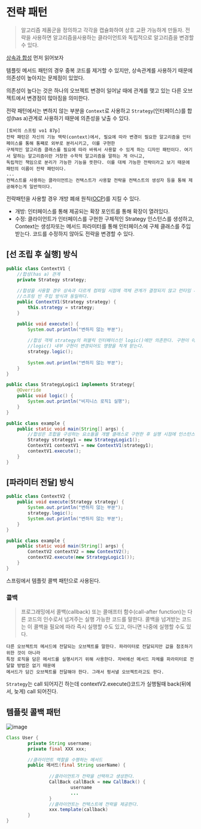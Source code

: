 # 전략 패턴

> 알고리즘 제품군을 정의하고 각각을 캡슐화하여 상호 교환 가능하게 만들자. 
전략을 사용하면 알고리즘을사용하는 클라이언트와 독립적으로 알고리즘을 변경할 수 있다.

[상속과 합성](https://github.com/legowww/object-study#chapter11-%ED%95%A9%EC%84%B1%EA%B3%BC-%EC%9C%A0%EC%97%B0%ED%95%9C-%EC%84%A4%EA%B3%84) 먼저 읽어보자

템플릿 메서드 패턴의 경우 중복 코드를 제거할 수 있지만, 상속관계를 사용하기 때문에 의존성이 높아지는 문제점이 있었다. 

의존성이 높다는 것은 하나의 오브젝트 변경이 일어날 때에 관계를 맺고 있는 다른 오브젝트에서 변경점이 많아짐을 의미한다.


전략 패턴에서는 변하지 않는 부분을 `Context`로 사용하고 `Strategy`(인터페이스)를 합성(has a)관계로 사용하기 때문에 의존성을 낮출 수 있다.

```
[토비의 스프링 vo1 87p]
전략 패턴은 자신의 기능 맥락(context)에서, 필요에 따라 변경이 필요한 알고리즘을 인터페이스를 통해 통째로 외부로 분리시키고, 이를 구현한
구체적인 알고리즘 클래스를 필요에 따라 바꿔서 사용할 수 있게 하는 디자인 패턴이다. 여기서 말하는 알고리즘이란 거창한 수학적 알고리즘을 말하는 게 아니고,
독립적인 책임으로 분리가 가능한 기능을 뜻한다. 이를 대체 가능한 전략이라고 보기 때문에 패턴의 이름이 전략 패턴이다.
...
컨텍스트를 사용하는 클라이언트는 컨텍스트가 사용할 전략을 컨텍스트의 생성자 등을 통해 제공해주는게 일반적이다.
```

전략패턴을 사용할 경우 개방 폐쇄 원칙([OCP](https://github.com/legowww/object-study#chapter9-%EC%9C%A0%EC%97%B0%ED%95%9C-%EC%84%A4%EA%B3%84))를 지킬 수 있다. 
- 개방: 인터페이스를 통해 제공되는 확장 포인트를 통해 확장이 열려있다.
- 수정: 클라이언트가 인터페이스를 구현한 구체적인 Strategy 인스턴스를 생성하고, Context는 생성자또는 메서드 파라미터를 통해 인터페이스에 구체 클래스를 주입받는다. 
        코드를 수정하지 않아도 전략을 변경할 수 있다. 

## [선 조립 후 실행] 방식
```java
public class ContextV1 {
    //합성(has a) 관계
    private Strategy strategy; 
    
    //합성을 사용할 경우 상속과 다르게 컴파일 시점에 객체 관계가 결정되지 않고 런타임 시점에 생성자를 통해 주입받을 수 있다.
    //스프링 빈 주입 방식과 동일하다.
    public ContextV1(Strategy strategy) {
        this.strategy = strategy; 
    }

    public void execute() {
        System.out.println("변하지 않는 부분");
        
        //합성 객체 strategy의 퍼블릭 인터페이스인 logic()에만 의존한다. 구현이 아닌 인터페이스에 의존하기 때문에 결합도가 낮다.
        //logic() 내부 구현이 변경되어도 영향을 적게 받는다.
        strategy.logic(); 
        
        System.out.println("변하지 않는 부분");
    }
}

public class StrategyLogic1 implements Strategy{
    @Override
    public void logic() {
        System.out.println("비지니스 로직1 실행");
    }
}

public class example {
    public static void main(String[] args) {
        //합성은 조합을 구성하는 요소들을 개별 클래스로 구현한 후 실행 시점에 인스턴스를 조립하는 방법을 사용하는 것이다.
        Strategy strategy1 = new StrategyLogic1();
        ContextV1 contextV1 = new ContextV1(strategy1);
        contextV1.execute();
    }
}
```
## [파라미터 전달] 방식 
```java
public class ContextV2 {
    public void execute(Strategy strategy) {
        System.out.println("변하지 않는 부분");
        strategy.logic(); 
        System.out.println("변하지 않는 부분");
    }
}

public class example {
    public static void main(String[] args) {
        ContextV2 contextV2 = new ContextV2();
        contextV2.execute(new StrategyLogic1());
    }
}
```
스프링에서 템플릿 콜백 패턴으로 사용된다.

### 콜백
> 프로그래밍에서 콜백(callback) 또는 콜애프터 함수(call-after function)는 다른 코드의 인수로서
넘겨주는 실행 가능한 코드를 말한다. 콜백을 넘겨받는 코드는 이 콜백을 필요에 따라 즉시 실행할 수도
있고, 아니면 나중에 실행할 수도 있다. 
```
다른 오브젝트의 메서드에 전달되는 오브젝트를 말한다. 파라미터로 전달되지만 값을 참조하기 위한 것이 아니라
특정 로직을 담은 메서드를 실행시키기 위해 사용한다. 자바에선 메서드 자체를 파라미터로 전달할 방법은 없기 때문에
메서드가 담긴 오브젝트를 전달해야 한다. 그래서 펑서녈 오브젝트라고도 한다.
```
`Strategy`는 call 되어지긴 하는데 contextV2.execute()코드가 실행될때 back(뒤에서, 늦게) call 되어진다.


## 템플릿 콜백 패턴

![image](https://user-images.githubusercontent.com/70372188/215705387-d6a30719-07f8-49f1-95af-e2e52a3ce19e.png)

```java
Class User {
        private String username;
        private final XXX xxx;

        //클라이언트 역할을 수행하는 메서드
        public 메서드(final String userName) {
                
                //클라이언트가 전략을 선택하고 생성한다.
                CallBack callBack = new CallBack() {
                        username
                        ...
                }
                //클라이언트는 컨텍스트에 전략을 제공한다.
                xxx.template(callback)
        }
}
```

